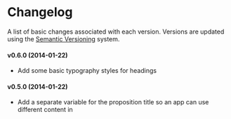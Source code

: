 # Changelog

A list of basic changes associated with each version. Versions are updated using the [Semantic Versioning](http://semver.org/) system.

#### v0.6.0 (2014-01-22)
  * Add some basic typography styles for headings

#### v0.5.0 (2014-01-22)
  * Add a separate variable for the proposition title so an app can use different content in <title> and header

#### v0.4.0 (2014-01-16)
  * Add support for boilerplate to auto add path for feedback form

#### v0.3.1 (2014-01-08)
  * Bump govuk_frontend_toolkit to v0.39.0

#### v0.3.0 (2014-01-07)
  * Add govuk gem dependency to this gem rather than require them to be included in the app manually

#### v0.2.0 (2014-01-07)
  * Update JS to latest version of [HeisenbergJS](https://github.com/Heisenbergjs/heisenberg)
  * 'moj' object must now be initiated in your javascript with '$( moj.init );'
  * Checks for init() method so not all modules need to be initiated on load.

#### v0.1.0 (2013-12-11)
  * First minor release
  * Includes:
    * Base Rails nested layout view inheriting from GOV.UK template
    * Base styles used across MOJ Services
    * Initial set of JS modules imported from moj_frontend_toolkit
    * Shame folder for temporary files that are waiting to be added into GOV.UK repos